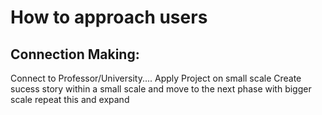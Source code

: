 # How to approach users

## Connection Making:
Connect to Professor/University....
Apply Project on small scale
Create sucess story within a small scale and move to the next phase with bigger scale
repeat this and expand